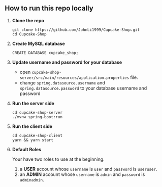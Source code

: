 ## How to run this repo locally

1. **Clone the repo**
    ```
    git clone https://github.com/JohnLi1999/Cupcake-Shop.git
    cd Cupcake-Shop
    ```

2. **Create MySQL database**
    ```
    CREATE DATABASE cupcake_shop;
    ```
   
3. **Update username and password for your database**
    - open `cupcake-shop-server/src/main/resources/application.properties` file.
    - change `spring.datasource.username` and `spring.datasource.password` to your database username and password
   
4. **Run the server side**
    ```
    cd cupcake-shop-server
    ./mvnw spring-boot:run
    ```
   
5. **Run the client side**
    ```
    cd cupcake-shop-client
    yarn && yarn start
    ```

6. **Default Roles**

    Your have two roles to use at the beginning.
    1. a **USER** account whose `username` is `user` and `password` is `useruser`.
    2. an **ADMIN** account whose `username` is `admin` and `password` is `adminadmin`.